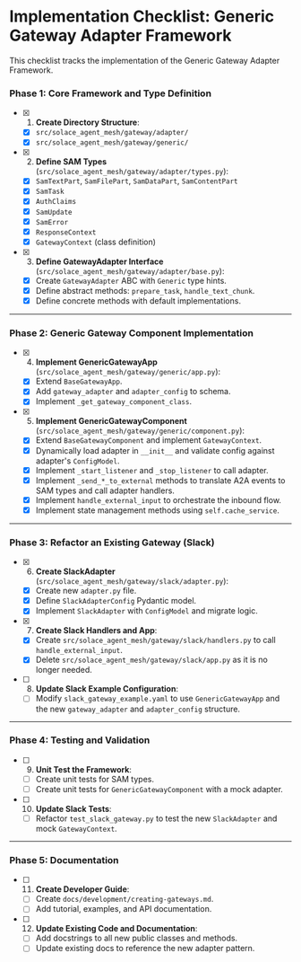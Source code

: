 # Implementation Checklist: Generic Gateway Adapter Framework

This checklist tracks the implementation of the Generic Gateway Adapter Framework.

### **Phase 1: Core Framework and Type Definition**

- [x] 1. **Create Directory Structure**:
    - [x] `src/solace_agent_mesh/gateway/adapter/`
    - [x] `src/solace_agent_mesh/gateway/generic/`

- [x] 2. **Define SAM Types** (`src/solace_agent_mesh/gateway/adapter/types.py`):
    - [x] `SamTextPart`, `SamFilePart`, `SamDataPart`, `SamContentPart`
    - [x] `SamTask`
    - [x] `AuthClaims`
    - [x] `SamUpdate`
    - [x] `SamError`
    - [x] `ResponseContext`
    - [x] `GatewayContext` (class definition)

- [x] 3. **Define GatewayAdapter Interface** (`src/solace_agent_mesh/gateway/adapter/base.py`):
    - [x] Create `GatewayAdapter` ABC with `Generic` type hints.
    - [x] Define abstract methods: `prepare_task`, `handle_text_chunk`.
    - [x] Define concrete methods with default implementations.

---

### **Phase 2: Generic Gateway Component Implementation**

- [x] 4. **Implement GenericGatewayApp** (`src/solace_agent_mesh/gateway/generic/app.py`):
    - [x] Extend `BaseGatewayApp`.
    - [x] Add `gateway_adapter` and `adapter_config` to schema.
    - [x] Implement `_get_gateway_component_class`.

- [x] 5. **Implement GenericGatewayComponent** (`src/solace_agent_mesh/gateway/generic/component.py`):
    - [x] Extend `BaseGatewayComponent` and implement `GatewayContext`.
    - [x] Dynamically load adapter in `__init__` and validate config against adapter's `ConfigModel`.
    - [x] Implement `_start_listener` and `_stop_listener` to call adapter.
    - [x] Implement `_send_*_to_external` methods to translate A2A events to SAM types and call adapter handlers.
    - [x] Implement `handle_external_input` to orchestrate the inbound flow.
    - [x] Implement state management methods using `self.cache_service`.

---

### **Phase 3: Refactor an Existing Gateway (Slack)**

- [x] 6. **Create SlackAdapter** (`src/solace_agent_mesh/gateway/slack/adapter.py`):
    - [x] Create new `adapter.py` file.
    - [x] Define `SlackAdapterConfig` Pydantic model.
    - [x] Implement `SlackAdapter` with `ConfigModel` and migrate logic.

- [x] 7. **Create Slack Handlers and App**:
    - [x] Create `src/solace_agent_mesh/gateway/slack/handlers.py` to call `handle_external_input`.
    - [x] Delete `src/solace_agent_mesh/gateway/slack/app.py` as it is no longer needed.

- [ ] 8. **Update Slack Example Configuration**:
    - [ ] Modify `slack_gateway_example.yaml` to use `GenericGatewayApp` and the new `gateway_adapter` and `adapter_config` structure.

---

### **Phase 4: Testing and Validation**

- [ ] 9. **Unit Test the Framework**:
    - [ ] Create unit tests for SAM types.
    - [ ] Create unit tests for `GenericGatewayComponent` with a mock adapter.

- [ ] 10. **Update Slack Tests**:
    - [ ] Refactor `test_slack_gateway.py` to test the new `SlackAdapter` and mock `GatewayContext`.

---

### **Phase 5: Documentation**

- [ ] 11. **Create Developer Guide**:
    - [ ] Create `docs/development/creating-gateways.md`.
    - [ ] Add tutorial, examples, and API documentation.

- [ ] 12. **Update Existing Code and Documentation**:
    - [ ] Add docstrings to all new public classes and methods.
    - [ ] Update existing docs to reference the new adapter pattern.

